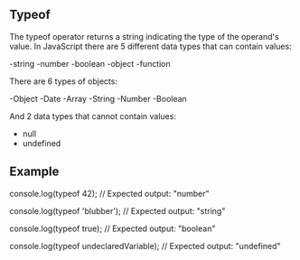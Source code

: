 ## Typeof
The typeof operator returns a string indicating the type of the operand's value.
In JavaScript there are 5 different data types that can contain values:

  -string
  -number
  -boolean
  -object
  -function

There are 6 types of objects:

  -Object
  -Date
  -Array
  -String
  -Number
  -Boolean

And 2 data types that cannot contain values:

  - null
  - undefined

## Example 
console.log(typeof 42);
// Expected output: "number"

console.log(typeof 'blubber');
// Expected output: "string"

console.log(typeof true);
// Expected output: "boolean"

console.log(typeof undeclaredVariable);
// Expected output: "undefined"